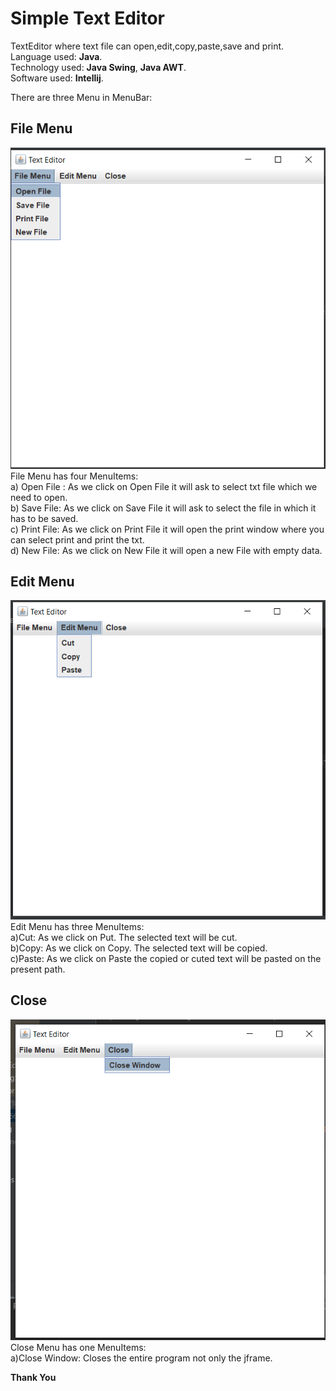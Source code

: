# Simple Text Editor  

TextEditor where text file can open,edit,copy,paste,save and print.  
Language used: **Java**.  
Technology used: **Java Swing**, **Java AWT**.  
Software used: **Intellij**.   
  
There are three Menu in MenuBar:  
  
## File Menu   
   ![This is an image](https://github.com/chethansv23/simple-txt-editor/blob/main/file.png)  
   File Menu has four MenuItems:  
    a) Open File : As we click on Open File it will ask to select txt file which we need to open.  
    b) Save File: As we click on Save File it will ask to select the file in which it has to be saved.  
    c) Print File: As we click on Print File it will open the print window where you can select print and print the txt.  
    d) New File: As we click on New File it will open a new File with empty data.  
      
## Edit Menu  
   ![This is an image](https://github.com/chethansv23/simple-txt-editor/blob/main/edit.png)  
   Edit Menu has three MenuItems:  
   a)Cut: As we click on Put. The selected text will be cut.  
   b)Copy: As we click on Copy. The selected text will be copied.  
   c)Paste: As we click on Paste the copied or cuted text will be pasted on the present path.
 
  
## Close  
   ![This is an image](https://github.com/chethansv23/simple-txt-editor/blob/main/close.png)  
   Close Menu has one MenuItems:    
   a)Close Window: Closes the entire program not only the jframe. 
   

**Thank You**
